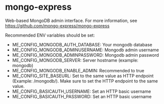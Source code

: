 # mongo-express

Web-based MongoDB admin interface. For more information, see https://github.com/mongo-express/mongo-express

Recommended ENV variables should be set:

- ME_CONFIG_MONGODB_AUTH_DATABASE: Your mongodb database
- ME_CONFIG_MONGODB_ADMINUSERNAME: Mongodb admin username
- ME_CONFIG_MONGODB_ADMINPASSWORD: Mongodb admin password
- ME_CONFIG_MONGODB_SERVER: Server hostname (example: mongodb)
- ME_CONFIG_MONGODB_ENABLE_ADMIN: Recommended to true
- ME_CONFIG_SITE_BASEURL: Set to the same value as HTTP endpoint (Example: /mongodb/). Make sure to set the HTTP endpoint to the same value.
- ME_CONFIG_BASICAUTH_USERNAME: Set an HTTP basic username
- ME_CONFIG_BASICAUTH_PASSWORD: Set an HTTP basic username

